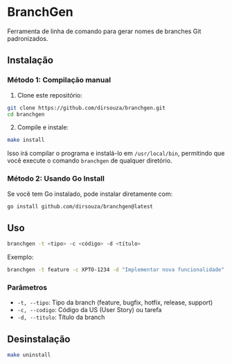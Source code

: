 # BranchGen

Ferramenta de linha de comando para gerar nomes de branches Git padronizados.

## Instalação

### Método 1: Compilação manual

1. Clone este repositório:

```bash
git clone https://github.com/dirsouza/branchgen.git
cd branchgen
```

2. Compile e instale:

```bash
make install
```

Isso irá compilar o programa e instalá-lo em `/usr/local/bin`, permitindo que você execute o comando `branchgen` de qualquer diretório.

### Método 2: Usando Go Install

Se você tem Go instalado, pode instalar diretamente com:

```bash
go install github.com/dirsouza/branchgen@latest
```

## Uso

```bash
branchgen -t <tipo> -c <código> -d <título>
```

Exemplo:

```bash
branchgen -t feature -c XPTO-1234 -d "Implementar nova funcionalidade"
```

### Parâmetros

- `-t, --tipo`: Tipo da branch (feature, bugfix, hotfix, release, support)
- `-c, --codigo`: Código da US (User Story) ou tarefa
- `-d, --titulo`: Título da branch

## Desinstalação

```bash
make uninstall
```
